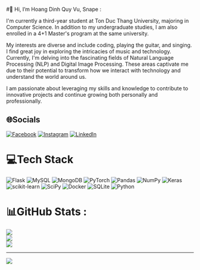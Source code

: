 #👋  Hi, I’m Hoang Dinh Quy Vu, Snape :

I'm currently a third-year student at Ton Duc Thang University, majoring in Computer Science. In addition to my undergraduate studies, I am also enrolled in a 4+1 Master's program at the same university.

My interests are diverse and include coding, playing the guitar, and singing. I find great joy in exploring the intricacies of music and technology. Currently, I'm delving into the fascinating fields of Natural Language Processing (NLP) and Digital Image Processing. These areas captivate me due to their potential to transform how we interact with technology and understand the world around us. 

I am passionate about leveraging my skills and knowledge to contribute to innovative projects and continue growing both personally and professionally.

## 🌐Socials
[![Facebook](https://img.shields.io/badge/Facebook-%231877F2.svg?logo=Facebook&logoColor=white)](https://www.facebook.com/profile.php?id=100015269051067) [![Instagram](https://img.shields.io/badge/Instagram-%23E4405F.svg?logo=Instagram&logoColor=white)](https://www.instagram.com/vu_snape/) [![LinkedIn](https://img.shields.io/badge/LinkedIn-%230077B5.svg?logo=linkedin&logoColor=white)](https://www.linkedin.com/in/v%C5%A9-ho%C3%A0ng-1a9937316/) 

# 💻Tech Stack
![Flask](https://img.shields.io/badge/flask-%23000.svg?style=for-the-badge&logo=flask&logoColor=white) ![MySQL](https://img.shields.io/badge/mysql-%2300f.svg?style=for-the-badge&logo=mysql&logoColor=white) ![MongoDB](https://img.shields.io/badge/MongoDB-%234ea94b.svg?style=for-the-badge&logo=mongodb&logoColor=white) ![PyTorch](https://img.shields.io/badge/PyTorch-%23EE4C2C.svg?style=for-the-badge&logo=PyTorch&logoColor=white) ![Pandas](https://img.shields.io/badge/pandas-%23150458.svg?style=for-the-badge&logo=pandas&logoColor=white) ![NumPy](https://img.shields.io/badge/numpy-%23013243.svg?style=for-the-badge&logo=numpy&logoColor=white) ![Keras](https://img.shields.io/badge/Keras-%23D00000.svg?style=for-the-badge&logo=Keras&logoColor=white) ![scikit-learn](https://img.shields.io/badge/scikit--learn-%23F7931E.svg?style=for-the-badge&logo=scikit-learn&logoColor=white) ![SciPy](https://img.shields.io/badge/SciPy-%230C55A5.svg?style=for-the-badge&logo=scipy&logoColor=%white) ![Docker](https://img.shields.io/badge/docker-%230db7ed.svg?style=for-the-badge&logo=docker&logoColor=white) ![SQLite](https://img.shields.io/badge/sqlite-%2307405e.svg?style=for-the-badge&logo=sqlite&logoColor=white) ![Python](https://img.shields.io/badge/python-3670A0?style=for-the-badge&logo=python&logoColor=ffdd54)
# 📊GitHub Stats :
![](https://github-readme-stats.vercel.app/api?username=HoangVuSnape&theme=radical&hide_border=true&include_all_commits=false&count_private=true)<br/>
![](https://github-readme-streak-stats.herokuapp.com/?user=HoangVuSnape&theme=radical&hide_border=true)<br/>
![](https://github-readme-stats.vercel.app/api/top-langs/?username=HoangVuSnape&theme=radical&hide_border=true&include_all_commits=false&count_private=true&layout=compact)

---
[![](https://visitcount.itsvg.in/api?id=HoangVuSnape&icon=0&color=0)](https://visitcount.itsvg.in)
